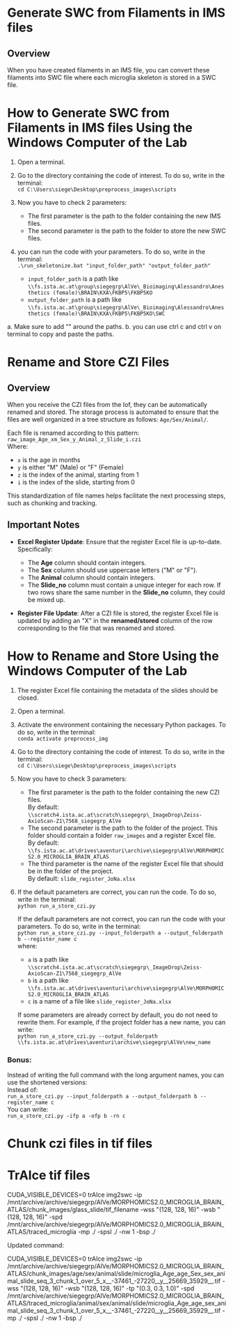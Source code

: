 # Generate SWC from Filaments in IMS files  

## Overview

When you have created filaments in an IMS file, you can convert these filaments into SWC file where each microglia skeleton is stored in a SWC file.

# How to Generate SWC from Filaments in IMS files Using the Windows Computer of the Lab

1) Open a terminal.

2) Go to the directory containing the code of interest. To do so, write in the terminal:  
   `cd C:\Users\siege\Desktop\preprocess_images\scripts`

3) Now you have to check 2 parameters:  
   - The first parameter is the path to the folder containing the new IMS files.  
   - The second parameter is the path to the folder to store the new SWC files.  

4) you can run the code with your parameters. To do so, write in the terminal:  
  `.\run_skeletonize.bat "input_folder_path" "output_folder_path"`
   - `input_folder_path` is a path like `\\fs.ista.ac.at\group\siegegrp\AlVe\_Bioimaging\Alessandro\Anesthetics (female)\BRAIN\KXA\FKBP5\FKBP5KO`
   - `output_folder_path` is a path like `\\fs.ista.ac.at\group\siegegrp\AlVe\_Bioimaging\Alessandro\Anesthetics (female)\BRAIN\KXA\FKBP5\FKBP5KO\SWC`
  
  a. Make sure to add "" around the paths.
  b. you can use ctrl c and ctrl v on terminal to copy and paste the paths.

# Rename and Store CZI Files

## Overview

When you receive the CZI files from the Iof, they can be automatically renamed and stored. The storage process is automated to ensure that the files are well organized in a tree structure as follows: `Age/Sex/Animal/`. 

Each file is renamed according to this pattern: `raw_image_Age_xm_Sex_y_Animal_z_Slide_i.czi`  
Where:  
- `x` is the age in months  
- `y` is either "M" (Male) or "F" (Female)  
- `z` is the index of the animal, starting from 1  
- `i` is the index of the slide, starting from 0  

This standardization of file names helps facilitate the next processing steps, such as chunking and tracking.

## Important Notes

- **Excel Register Update**: Ensure that the register Excel file is up-to-date. Specifically:  
  - The **Age** column should contain integers.  
  - The **Sex** column should use uppercase letters ("M" or "F").  
  - The **Animal** column should contain integers.  
  - The **Slide_no** column must contain a unique integer for each row. If two rows share the same number in the **Slide_no** column, they could be mixed up.

- **Register File Update**: After a CZI file is stored, the register Excel file is updated by adding an "X" in the **renamed/stored** column of the row corresponding to the file that was renamed and stored.

# How to Rename and Store Using the Windows Computer of the Lab

1) The register Excel file containing the metadata of the slides should be closed.

2) Open a terminal.

3) Activate the environment containing the necessary Python packages. To do so, write in the terminal:  
   `conda activate preprocess_img`

4) Go to the directory containing the code of interest. To do so, write in the terminal:  
   `cd C:\Users\siege\Desktop\preprocess_images\scripts`

5) Now you have to check 3 parameters:  
   - The first parameter is the path to the folder containing the new CZI files.  
     By default: `\\scratch4.ista.ac.at\scratch\siegegrp\_ImageDrop\Zeiss-AxioScan-Z1\7568_siegegrp_AlVe`  
   - The second parameter is the path to the folder of the project. This folder should contain a folder `raw_images` and a register Excel file.  
     By default: `\\fs.ista.ac.at\drives\aventuri\archive\siegegrp\AlVe\MORPHOMICS2.0_MICROGLIA_BRAIN_ATLAS`  
   - The third parameter is the name of the register Excel file that should be in the folder of the project.  
     By default: `slide_register_JoNa.xlsx`

6) If the default parameters are correct, you can run the code. To do so, write in the terminal:  
   `python run_a_store_czi.py`

   If the default parameters are not correct, you can run the code with your parameters. To do so, write in the terminal:  
   `python run_a_store_czi.py --input_folderpath a --output_folderpath b --register_name c`  
   where:
   - `a` is a path like `\\scratch4.ista.ac.at\scratch\siegegrp\_ImageDrop\Zeiss-AxioScan-Z1\7568_siegegrp_AlVe`
   - `b` is a path like `\\fs.ista.ac.at\drives\aventuri\archive\siegegrp\AlVe\MORPHOMICS2.0_MICROGLIA_BRAIN_ATLAS`
   - `c` is a name of a file like `slide_register_JoNa.xlsx`

   If some parameters are already correct by default, you do not need to rewrite them. For example, if the project folder has a new name, you can write:  
   `python run_a_store_czi.py --output_folderpath \\fs.ista.ac.at\drives\aventuri\archive\siegegrp\AlVe\new_name`

### Bonus:
Instead of writing the full command with the long argument names, you can use the shortened versions:  
Instead of:  
`run_a_store_czi.py --input_folderpath a --output_folderpath b --register_name c`  
You can write:  
`run_a_store_czi.py -ifp a -ofp b -rn c`



# Chunk czi files in tif files

# TrAIce tif files 
CUDA_VISIBLE_DEVICES=0 trAIce img2swc -ip   /mnt/archive/archive/siegegrp/AlVe/MORPHOMICS2.0_MICROGLIA_BRAIN_ATLAS/chunk_images/glass_slide/tif_filename -wss "(128, 128, 16)" -wsb "(128, 128, 16)" -spd /mnt/archive/archive/siegegrp/AlVe/MORPHOMICS2.0_MICROGLIA_BRAIN_ATLAS/traced_microglia -mp ./ -spsl ./ -nw 1 -bsp ./


Updated command:

CUDA_VISIBLE_DEVICES=0 trAIce img2swc -ip /mnt/archive/archive/siegegrp/AlVe/MORPHOMICS2.0_MICROGLIA_BRAIN_ATLAS/chunk_images/age/sex/animal/slide/microglia_Age_age_Sex_sex_animal_slide_seq_3_chunk_1_over_5_x__-37461_-27220__y__25669_35929__.tif -wss "(128, 128, 16)" -wsb "(128, 128, 16)" -tp "(0.3, 0.3, 1.0)" -spd /mnt/archive/archive/siegegrp/AlVe/MORPHOMICS2.0_MICROGLIA_BRAIN_ATLAS/traced_microglia/animal/sex/animal/slide/microglia_Age_age_sex_animal_slide_seq_3_chunk_1_over_5_x__-37461_-27220__y__25669_35929__.tif -mp ./ -spsl ./ -nw 1 -bsp ./